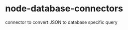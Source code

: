node-database-connectors
========================
connector to convert JSON to database specific query
